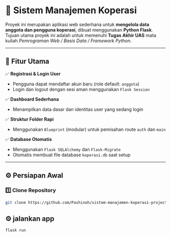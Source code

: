 # 🏦 Sistem Manajemen Koperasi

Proyek ini merupakan aplikasi web sederhana untuk **mengelola data anggota dan pengguna koperasi**, dibuat menggunakan **Python Flask**.  
Tujuan utama proyek ini adalah untuk memenuhi **Tugas Akhir UAS** mata kuliah *Pemrograman Web / Basis Data / Framework Python*.

---

## 🚀 Fitur Utama

✅ **Registrasi & Login User**
- Pengguna dapat mendaftar akun baru (role default: `anggota`)
- Login dan logout dengan sesi aman menggunakan `Flask Session`

✅ **Dashboard Sederhana**
- Menampilkan data dasar dan identitas user yang sedang login

✅ **Struktur Folder Rapi**
- Menggunakan `Blueprint` (modular) untuk pemisahan route `auth` dan `main`

✅ **Database Otomatis**
- Menggunakan `Flask SQLAlchemy` dan `Flask-Migrate`
- Otomatis membuat file database `koperasi.db` saat setup

---

## ⚙️ Persiapan Awal

### 1️⃣ Clone Repository
```bash
git clone https://github.com/Pashinoh/sistem-manajemen-koperasi-project.git
```

## ⚙️ jalankan app
```bash
flask run
